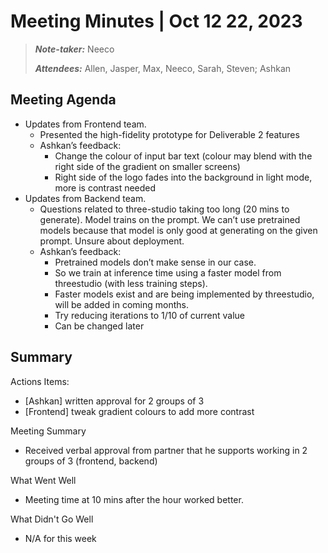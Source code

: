 # Meeting Minutes | Oct 12 22, 2023

>_**Note-taker:**_ Neeco
>
>_**Attendees:**_ Allen, Jasper, Max, Neeco, Sarah, Steven; Ashkan

## Meeting Agenda
- Updates from Frontend team. 
  - Presented the high-fidelity prototype for Deliverable 2 features
  - Ashkan’s feedback:
    - Change the colour of input bar text (colour may blend with the right side of the gradient on smaller screens)
    - Right side of the logo fades into the background in light mode, more is contrast needed
- Updates from Backend team. 
  - Questions related to three-studio taking too long (20 mins to generate). Model trains on the prompt. We can’t use pretrained models because that model is only good at generating on the given prompt. Unsure about deployment.
  - Ashkan’s feedback:
    - Pretrained models don’t make sense in our case.
    - So we train at inference time using a faster model from threestudio (with less training steps).
    - Faster models exist and are being implemented by threestudio, will be added in coming months. 
    - Try reducing iterations to 1/10 of current value
    - Can be changed later

## Summary
Actions Items:
- \[Ashkan] written approval for 2 groups of 3
- \[Frontend] tweak gradient colours to add more contrast


Meeting Summary
- Received verbal approval from partner that he supports working in 2 groups of 3 (frontend, backend)

What Went Well
- Meeting time at 10 mins after the hour worked better.

What Didn't Go Well
- N/A for this week

